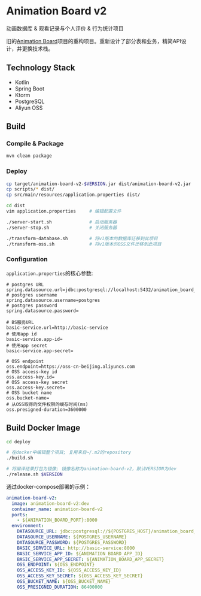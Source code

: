 # Animation Board v2
动画数据库 & 观看记录与个人评价 & 行为统计项目

旧的[Animation Board](https://github.com/HeerKirov/AnimationBoard)项目的重构项目。重新设计了部分表和业务，精简API设计，并更换技术栈。

## Technology Stack
* Kotlin
* Spring Boot
* Ktorm
* PostgreSQL
* Aliyun OSS

## Build
### Compile & Package
```bash
mvn clean package
```
### Deploy
```bash
cp target/animation-board-v2-$VERSION.jar dist/animation-board-v2.jar
cp scripts/* dist/
cp src/main/resources/application.properties dist/

cd dist
vim application.properties     # 编辑配置文件

./server-start.sh              # 启动服务器
./server-stop.sh               # 关闭服务器

./transform-database.sh        # 将v1版本的数据库迁移到此项目
./transform-oss.sh             # 将v1版本的OSS文件迁移到此项目

```
### Configuration
`application.properties`的核心参数:
```properties
# postgres URL
spring.datasource.url=jdbc:postgresql://localhost:5432/animation_board_v2
# postgres username
spring.datasource.username=postgres
# postgres password
spring.datasource.password=

# BS服务URL
basic-service.url=http://basic-service
# 使用app id
basic-service.app-id=
# 使用app secret
basic-service.app-secret=

# OSS endpoint
oss.endpoint=https://oss-cn-beijing.aliyuncs.com
# OSS access-key id
oss.access-key.id=
# OSS access-key secret
oss.access-key.secret=
# OSS bucket name
oss.bucket-name=
# 从OSS取得的文件权限的缓存时间(ms)
oss.presigned-duration=3600000
```

## Build Docker Image
```bash
cd deploy

# 在docker中编辑整个项目; 复用来自~/.m2的repository
./build.sh

# 将编译结果打包为镜像; 镜像名称为animation-board-v2，默认VERSION为dev
./release.sh $VERSION
```
通过docker-compose部署的示例：
```yaml
animation-board-v2:
  image: animation-board-v2:dev
  container_name: animation-board-v2
  ports:
    - ${ANIMATION_BOARD_PORT}:8000
  environment:
    DATASOURCE_URL: jdbc:postgresql://${POSTGRES_HOST}/animation_board_v2
    DATASOURCE_USERNAME: ${POSTGRES_USERNAME}
    DATASOURCE_PASSWORD: ${POSTGRES_PASSWORD}
    BASIC_SERVICE_URL: http://basic-service:8000
    BASIC_SERVICE_APP_ID: ${ANIMATION_BOARD_APP_ID}
    BASIC_SERVICE_APP_SECRET: ${ANIMATION_BOARD_APP_SECRET}
    OSS_ENDPOINT: ${OSS_ENDPOINT}
    OSS_ACCESS_KEY_ID: ${OSS_ACCESS_KEY_ID}
    OSS_ACCESS_KEY_SECRET: ${OSS_ACCESS_KEY_SECRET}
    OSS_BUCKET_NAME: ${OSS_BUCKET_NAME}
    OSS_PRESIGNED_DURATION: 86400000
```